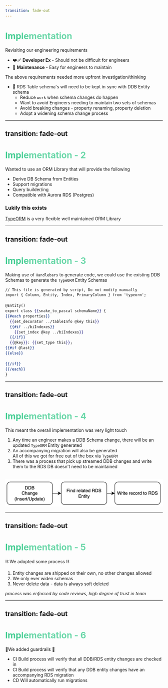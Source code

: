 ```yaml
---
transition: fade-out
---
```


# Implementation

Revisiting our engineering requirements

- ❤️‍🩹 **Developer Ex** - Should not be difficult for engineers
- 🧹 **Maintenance** - Easy for engineers to maintain

The above requirements needed more upfront investigation/thinking

- 🤔 RDS Table schema's will need to be kept in sync with DDB Entity schema
  - Reduce `work` when schema changes do happen
  - Want to avoid Engineers needing to maintain two sets of schemas
  - Avoid breaking changes - property renaming, property deletion
  - Adopt a widening schema change process

<style>
h1 {
  background-color: #6dd8aa;
  background-image: linear-gradient(45deg, #45CD93 10%, #6dd8aa80 20%);
  background-size: 100%;
  -webkit-background-clip: text;
  -moz-background-clip: text;
  -webkit-text-fill-color: transparent;
  -moz-text-fill-color: transparent;
}
</style>

---
transition: fade-out
---

# Implementation - 2

Wanted to use an ORM Library that will provide the following

- Derive DB Schema from Entities
- Support migrations
- Query builder/ing
- Compatible with Aurora RDS (Postgres)

### Lukily this exists

[TypeORM](https://typeorm.io/) is a very flexible well maintained ORM Library

<style>
h1 {
  background-color: #6dd8aa;
  background-image: linear-gradient(45deg, #45CD93 10%, #6dd8aa80 20%);
  background-size: 100%;
  -webkit-background-clip: text;
  -moz-background-clip: text;
  -webkit-text-fill-color: transparent;
  -moz-text-fill-color: transparent;
}
</style>

---
transition: fade-out
---

# Implementation - 3

Making use of `Handlebars` to generate code, we could use the existing DDB Schemas to generate the `TypeORM` Entity Schemas 

```handlebars
// This file is generated by script, Do not modify manually
import { Column, Entity, Index, PrimaryColumn } from 'typeorm';

@Entity()
export class {{snake_to_pascal schemaName}} {
{{#each properties}}
  {{set_decorator ../tableInfo @key this}}
  {{#if ../biIndexes}}
    {{set_index @key ../biIndexes}}
  {{/if}}
  {{@key}}: {{set_type this}};
{{#if @last}}
{{else}}

{{/if}}
{{/each}}
}
```

<style>
h1 {
  background-color: #6dd8aa;
  background-image: linear-gradient(45deg, #45CD93 10%, #6dd8aa80 20%);
  background-size: 100%;
  -webkit-background-clip: text;
  -moz-background-clip: text;
  -webkit-text-fill-color: transparent;
  -moz-text-fill-color: transparent;
}
</style>

---
transition: fade-out
---

# Implementation - 4

This meant the overall implementation was very light touch

1. Any time an engineer makes a DDB Schema change, there will be an updated `TypeORM` Entity generated
2. An accompanying migration will also be generated<br/>
   All of this we got for free out of the box via `TypeORM`
3. There was a process that pick up streamed DDB changes and write them to the RDS DB doesn't need to be maintained

<br/>

<img border="rounded" src="../assets/imp_1.png" />

<style>
h1 {
  background-color: #6dd8aa;
  background-image: linear-gradient(45deg, #45CD93 10%, #6dd8aa80 20%);
  background-size: 100%;
  -webkit-background-clip: text;
  -moz-background-clip: text;
  -webkit-text-fill-color: transparent;
  -moz-text-fill-color: transparent;
}
</style>

---
transition: fade-out
---

# Implementation - 5

⛓️ We adopted some process ⛓️

1. Entity changes are shipped on their own, no other changes allowed
2. We only ever widen schemas
3. Never delete data - data is always soft deleted

_process was enforced by code reviews, high degree of trust in team_

<style>
h1 {
  background-color: #6dd8aa;
  background-image: linear-gradient(45deg, #45CD93 10%, #6dd8aa80 20%);
  background-size: 100%;
  -webkit-background-clip: text;
  -moz-background-clip: text;
  -webkit-text-fill-color: transparent;
  -moz-text-fill-color: transparent;
}
</style>

---
transition: fade-out
---

# Implementation - 6

🚦We added guardrails 🚦

- CI Build process will verify that all DDB/RDS entity changes are checked in
- CI Build process will verify that any DDB entity changes have an accompanying RDS migration
- CD Will automatically run migrations

<style>
h1 {
  background-color: #6dd8aa;
  background-image: linear-gradient(45deg, #45CD93 10%, #6dd8aa80 20%);
  background-size: 100%;
  -webkit-background-clip: text;
  -moz-background-clip: text;
  -webkit-text-fill-color: transparent;
  -moz-text-fill-color: transparent;
}
</style>